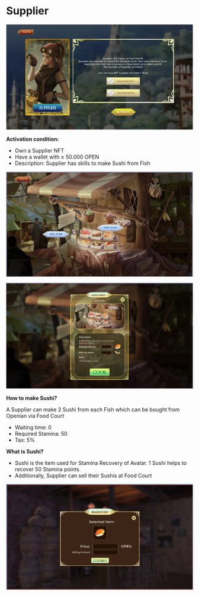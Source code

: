 # Supplier

![](../../.gitbook/assets/z6.png)

**Activation condition:**

* Own a Supplier NFT
* Have a wallet with ≥ 50.000 OPEN
* Description: Supplier has skills to make Sushi from Fish

![](../../.gitbook/assets/z61.png)

![](../../.gitbook/assets/z62.png)

**How to make Sushi?**

A Supplier can make 2 Sushi from each Fish which can be bought from Openian via Food Court

* Waiting time: 0
* Required Stamina: 50
* Tax: 5%

**What is Sushi?**

* Sushi is the item used for Stamina Recovery of Avatar. 1 Sushi helps to recover 50 Stamina points.
* Additionally, Supplier can sell their Sushis at Food Court

![](../../.gitbook/assets/z63.png)
